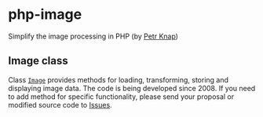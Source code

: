 # php-image

Simplify the image processing in PHP (by [Petr Knap])

## Image class

Class [`Image`] provides methods for loading, transforming, storing and displaying image data.
The code is being developed since 2008.
If you need to add method for specific functionality, please send your proposal or modified source code to [Issues].



[Petr Knap]:http://petrknap.cz/
[`Image`]:https://github.com/petrknap/php-image/blob/master/src/Image/Image.php
[Issues]:https://github.com/petrknap/php-image/issues
